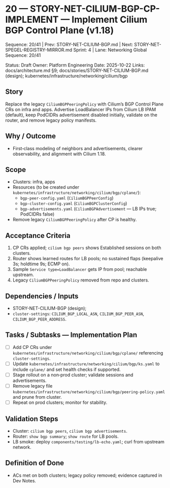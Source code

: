 # 20 — STORY-NET-CILIUM-BGP-CP-IMPLEMENT — Implement Cilium BGP Control Plane (v1.18)

Sequence: 20/41 | Prev: STORY-NET-CILIUM-BGP.md | Next: STORY-NET-SPEGEL-REGISTRY-MIRROR.md
Sprint: 4 | Lane: Networking
Global Sequence: 20/41

Status: Draft
Owner: Platform Engineering
Date: 2025-10-22
Links: docs/architecture.md §9; docs/stories/STORY-NET-CILIUM-BGP.md (design); kubernetes/infrastructure/networking/cilium/bgp

## Story
Replace the legacy `CiliumBGPPeeringPolicy` with Cilium’s BGP Control Plane CRs on infra and apps. Advertise LoadBalancer IPs from Cilium LB IPAM (default), keep PodCIDRs advertisement disabled initially, validate on the router, and remove legacy policy manifests.

## Why / Outcome
- First‑class modeling of neighbors and advertisements, clearer observability, and alignment with Cilium 1.18.

## Scope
- Clusters: infra, apps
- Resources (to be created under `kubernetes/infrastructure/networking/cilium/bgp/cplane/`):
  - `bgp-peer-config.yaml` (`CiliumBGPPeerConfig`)
  - `bgp-cluster-config.yaml` (`CiliumBGPClusterConfig`)
  - `bgp-advertisements.yaml` (`CiliumBGPAdvertisement` — LB IPs true; PodCIDRs false)
- Remove legacy `CiliumBGPPeeringPolicy` after CP is healthy.

## Acceptance Criteria
1) CP CRs applied; `cilium bgp peers` shows Established sessions on both clusters.
2) Router shows learned routes for LB pools; no sustained flaps (keepalive 3s; holdtime 9s; ECMP on).
3) Sample `Service type=LoadBalancer` gets IP from pool; reachable upstream.
4) Legacy `CiliumBGPPeeringPolicy` removed from repo and clusters.

## Dependencies / Inputs
- STORY-NET-CILIUM-BGP (design);
- `cluster-settings`: `CILIUM_BGP_LOCAL_ASN`, `CILIUM_BGP_PEER_ASN`, `CILIUM_BGP_PEER_ADDRESS`.

## Tasks / Subtasks — Implementation Plan
- [ ] Add CP CRs under `kubernetes/infrastructure/networking/cilium/bgp/cplane/` referencing `cluster-settings`.
- [ ] Update `kubernetes/infrastructure/networking/cilium/bgp/ks.yaml` to include `cplane/` and set health checks if supported.
- [ ] Stage rollout on a non‑prod cluster; validate sessions and advertisements.
- [ ] Remove legacy file `kubernetes/infrastructure/networking/cilium/bgp/peering-policy.yaml` and prune from cluster.
- [ ] Repeat on prod clusters; monitor for stability.

## Validation Steps
- Cluster: `cilium bgp peers`, `cilium bgp advertisements`.
- Router: `show bgp summary`; `show route` for LB pools.
- LB smoke: deploy `components/testing/lb-echo.yaml`; curl from upstream network.

## Definition of Done
- ACs met on both clusters; legacy policy removed; evidence captured in Dev Notes.
